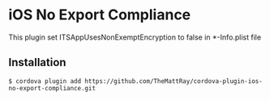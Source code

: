# iOS No Export Compliance

This plugin set ITSAppUsesNonExemptEncryption to false in *-Info.plist file

## Installation

`$ cordova plugin add https://github.com/TheMattRay/cordova-plugin-ios-no-export-compliance.git`
